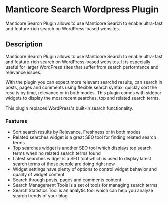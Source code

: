 Manticore Search Wordpress Plugin
========

Manticore Search Plugin allows to use Manticore Search to enable ultra-fast and feature-rich search on WordPress-based websites.

Description
--------
Manticore Search Plugin allows to use Manticore Search to enable ultra-fast and feature-rich search on WordPress-based websites. It is especially useful for larger WordPress sites that suffer from search performance and relevance issues.

With the plugin you can expect more relevant searchd results, can search in posts, pages and comments using flexible search syntax, quickly sort the results by time, relevance or in both modes. This plugin comes with sidebar widgets to display the most recent searches, top and related search terms.

This plugin replaces WordPress's built-in search functionality.

### Features

 *   Sort search results by Relevance, Freshness or in both modes
 *   Related searches widget is a great SEO tool for finding related search terms
 *   Top searches widget is another SEO tool which displays top search terms when no related search terms found
 *   Latest searches widget is a SEO tool which is used to display latest search terms of those people are doing right now
 *   Widget settings have plenty of options to control widget behavior and quality of widget content
 *   Search through posts, pages and comments content
 *   Search Management Tools is a set of tools for managing search terms
 *   Search Statistics Tool is an analytic tool which can help you analyze search trends of your blog
